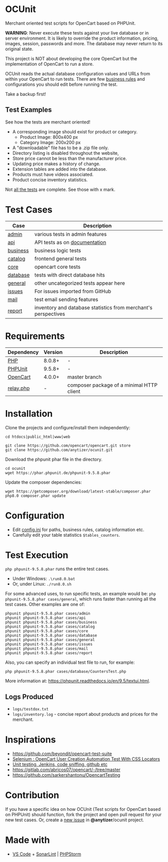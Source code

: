 # OCUnit

Merchant oriented test scripts for OpenCart based on PHPUnit.

__WARNING__: Never execute these tests against your live database or in server environment. It is likely to override the
product information, pricing, images, session, passwords and more. The database may never return to its original state.

This project is NOT about developing the core OpenCart but the implementation of OpenCart to run a store.

OCUnit reads the actual database configuration values and URLs from within your OpenCart to run tests. There are
few [business rules](config.ini) and configurations you should edit before running the test.

Take a backup first!

## Test Examples

See how the tests are merchant oriented!

* A corresponding image should exist for product or category.
    * Product Image: 800x400 px
    * Category Image: 200x200 px
* A "downloadable" file has to be a .zip file only.
* Directory listing is disabled throughout the website,
* Store price cannot be less than the manufacturer price.
* Updating price makes a history of change.
* Extension tables are added into the database.
* Products must have videos associated.
* Product concise inventory statistics.

Not [all the tests](logs/testdox.txt) are complete. See those with x mark.

# Test Cases

Case                       | Description
---------------------------|---------------------------------
[admin](cases/admin)       | various tests in admin features
[api](cases/api)           | API tests as on [documentation](https://docs.opencart.com/en-gb/system/users/api/)
[business](cases/business) | business logic tests
[catalog](cases/catalog)   | frontend general tests
[core](cases/core)         | opencart core tests
[database](cases/database) | tests with direct database hits
[general](cases/general)   | other uncategorized tests appear here
[issues](cases/issues)     | For issues imported from GitHub
[mail](cases/mail)         | test email sending features
[report](cases/report)     | inventory and database statistics from merchant's perspectives

# Requirements

Dependency                     | Version                       | Description
-------------------------------|-------------------------------|---------------------
[PHP](https://www.php.net/)    | 8.0.8+                        | -
[PHPUnit](https://phpunit.de/) | 9.5.8+                        | -
[OpenCart](https://github.com/opencart/opencart)               | 4.0.0+ | master branch
[relay.php](https://packagist.org/packages/anytizer/relay.php) | -      | composer package of a minimal HTTP client

# Installation

Clone the projects and configure/install them independently:

    cd htdocs|public_html|www|web

    git clone https://github.com/opencart/opencart.git store
    git clone https://github.com/anytizer/ocunit.git

Download the phpunit phar file in the directory.

    cd ocunit
    wget https://phar.phpunit.de/phpunit-9.5.8.phar

Update the composer dependencies:

    wget https://getcomposer.org/download/latest-stable/composer.phar
    php8.0 composer.phar update

# Configuration

* Edit [config.ini](config.ini) for paths, business rules, catalog information etc.
* Carefully edit your table statistics `$tables_counters`.

# Test Execution

`php phpunit-9.5.8.phar` runs the entire test cases.

* Under Windows: `.\run8.0.bat`
* Or, under Linux: `./run8.0.sh`

For some advanced uses, to run specific tests, an example would be: `php phpunit-9.5.8.phar cases/general`, which runs
faster than running all the test cases. Other examples are one of:

    phpunit phpunit-9.5.8.phar cases/admin
    phpunit phpunit-9.5.8.phar cases/api
    phpunit phpunit-9.5.8.phar cases/business
    phpunit phpunit-9.5.8.phar cases/catalog
    phpunit phpunit-9.5.8.phar cases/core
    phpunit phpunit-9.5.8.phar cases/database
    phpunit phpunit-9.5.8.phar cases/general
    phpunit phpunit-9.5.8.phar cases/issues
    phpunit phpunit-9.5.8.phar cases/mail
    phpunit phpunit-9.5.8.phar cases/report

Also, you can specify an individual test file to run, for example:

    php phpunit-9.5.8.phar cases/database/CountersTest.php

More information at: https://phpunit.readthedocs.io/en/9.5/textui.html.

## Logs Produced

* `logs/testdox.txt`
* `logs/inventory.log` - concise report about products and prices for the merchant.

# Inspirations

* https://github.com/beyondit/opencart-test-suite
* [Selenium : OpenCart User Creation Automation Test With CSS Locators](https://www.youtube.com/watch?v=DEwzzZfMYwM)
* [Unit testing, Jenkins, code sniffing, github etc](https://forum.opencart.com/viewtopic.php?t=124532)
* https://gitlab.com/abricos07/opencart/-/tree/master
* https://github.com/sarkershantonu/OpencartTesting

# Contribution

If you have a specific idea on how OCUnit (Test scripts for OpenCart based on PHPUnit) should function, fork the project
and open pull request for your new test cases. Or, create a [new issue](https://github.com/anytizer/ocunit/issues/new)
in __@anytizer__/ocunit project.

# Made with

* [VS Code](https://code.visualstudio.com/download) + [SonarLint](https://www.sonarlint.org/)
  | [PHPStorm](https://www.jetbrains.com/phpstorm/?from=anytizer)
